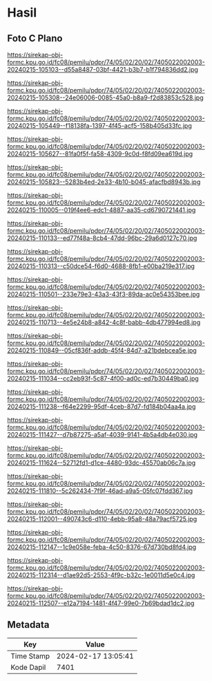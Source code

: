 # Hasil

## Foto C Plano

https://sirekap-obj-formc.kpu.go.id/fc08/pemilu/pdpr/74/05/02/20/02/7405022002003-20240215-105103--d55a8487-03bf-4421-b3b7-b1f794836dd2.jpg

https://sirekap-obj-formc.kpu.go.id/fc08/pemilu/pdpr/74/05/02/20/02/7405022002003-20240215-105308--24e06006-0085-45a0-b8a9-f2d83853c528.jpg

https://sirekap-obj-formc.kpu.go.id/fc08/pemilu/pdpr/74/05/02/20/02/7405022002003-20240215-105449--f18138fa-1397-4f45-acf5-158b405d33fc.jpg

https://sirekap-obj-formc.kpu.go.id/fc08/pemilu/pdpr/74/05/02/20/02/7405022002003-20240215-105627--81fa0f5f-fa58-4309-9c0d-f8fd09ea619d.jpg

https://sirekap-obj-formc.kpu.go.id/fc08/pemilu/pdpr/74/05/02/20/02/7405022002003-20240215-105823--5283b4ed-2e33-4b10-b045-afacfbd8943b.jpg

https://sirekap-obj-formc.kpu.go.id/fc08/pemilu/pdpr/74/05/02/20/02/7405022002003-20240215-110005--019f4ee6-edc1-4887-aa35-cd6790721441.jpg

https://sirekap-obj-formc.kpu.go.id/fc08/pemilu/pdpr/74/05/02/20/02/7405022002003-20240215-110133--ed77f48a-8cb4-47dd-96bc-29a6d0127c70.jpg

https://sirekap-obj-formc.kpu.go.id/fc08/pemilu/pdpr/74/05/02/20/02/7405022002003-20240215-110313--c50dce54-f6d0-4688-8fb1-e00ba219e317.jpg

https://sirekap-obj-formc.kpu.go.id/fc08/pemilu/pdpr/74/05/02/20/02/7405022002003-20240215-110501--233e79e3-43a3-43f3-89da-ac0e54353bee.jpg

https://sirekap-obj-formc.kpu.go.id/fc08/pemilu/pdpr/74/05/02/20/02/7405022002003-20240215-110713--4e5e24b8-a842-4c8f-babb-4db477994ed8.jpg

https://sirekap-obj-formc.kpu.go.id/fc08/pemilu/pdpr/74/05/02/20/02/7405022002003-20240215-110849--05cf836f-addb-45f4-84d7-a21bdebcea5e.jpg

https://sirekap-obj-formc.kpu.go.id/fc08/pemilu/pdpr/74/05/02/20/02/7405022002003-20240215-111034--cc2eb93f-5c87-4f00-ad0c-ed7b30449ba0.jpg

https://sirekap-obj-formc.kpu.go.id/fc08/pemilu/pdpr/74/05/02/20/02/7405022002003-20240215-111238--f64e2299-95df-4ceb-87d7-fd184b04aa4a.jpg

https://sirekap-obj-formc.kpu.go.id/fc08/pemilu/pdpr/74/05/02/20/02/7405022002003-20240215-111427--d7b87275-a5af-4039-9141-4b5a4db4e030.jpg

https://sirekap-obj-formc.kpu.go.id/fc08/pemilu/pdpr/74/05/02/20/02/7405022002003-20240215-111624--52712fd1-d1ce-4480-93dc-45570ab06c7a.jpg

https://sirekap-obj-formc.kpu.go.id/fc08/pemilu/pdpr/74/05/02/20/02/7405022002003-20240215-111810--5c262434-7f9f-46ad-a9a5-05fc07fdd367.jpg

https://sirekap-obj-formc.kpu.go.id/fc08/pemilu/pdpr/74/05/02/20/02/7405022002003-20240215-112001--490743c6-d110-4ebb-95a8-48a79acf5725.jpg

https://sirekap-obj-formc.kpu.go.id/fc08/pemilu/pdpr/74/05/02/20/02/7405022002003-20240215-112147--1c9e058e-feba-4c50-8376-67d730bd8fd4.jpg

https://sirekap-obj-formc.kpu.go.id/fc08/pemilu/pdpr/74/05/02/20/02/7405022002003-20240215-112314--d1ae92d5-2553-4f9c-b32c-1e0011d5e0c4.jpg

https://sirekap-obj-formc.kpu.go.id/fc08/pemilu/pdpr/74/05/02/20/02/7405022002003-20240215-112507--e12a7194-1481-4f47-99e0-7b69bdad1dc2.jpg


## Metadata

| Key        | Value               |
| ---------- | ------------------- |
| Time Stamp | 2024-02-17 13:05:41 |
| Kode Dapil | 7401                |



